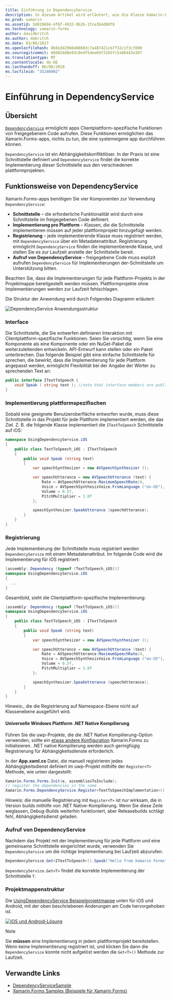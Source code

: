 ```yaml
---
title: Einführung in DependencyService
description: In diesem Artikel wird erläutert, wie die Klasse Xamarin.Forms DependencyService auf systemeigene Plattformfunktionen Zugriff funktioniert.
ms.prod: xamarin
ms.assetid: 5d019604-4f6f-4932-9b26-1fce3b4d88f8
ms.technology: xamarin-forms
author: davidbritch
ms.author: dabritch
ms.date: 03/06/2017
ms.openlocfilehash: 0b81d429b0488603c7a487421cb7f32c1f3cf890
ms.sourcegitcommit: 66682dd8e93c0e4f5dee69f32b5fc5a96443e307
ms.translationtype: MT
ms.contentlocale: de-DE
ms.lasthandoff: 06/08/2018
ms.locfileid: "35240992"
---
```

# <a name="introduction-to-dependencyservice"></a>Einführung in DependencyService

## <a name="overview"></a>Übersicht

[`DependencyService`](https://developer.xamarin.com/api/type/Xamarin.Forms.DependencyService/) ermöglicht apps Clientplattform-spezifische Funktionen von freigegebenem Code aufrufen. Diese Funktionen ermöglichen das Xamarin.Forms-apps, nichts zu tun, die eine systemeigene app durchführen können.

`DependencyService` ist ein Abhängigkeitskonfliktlöser. In der Praxis ist eine Schnittstelle definiert und `DependencyService` findet die korrekte Implementierung dieser Schnittstelle aus den verschiedenen plattformprojekten.

## <a name="how-dependencyservice-works"></a>Funktionsweise von DependencyService

Xamarin.Forms-apps benötigen Sie vier Komponenten zur Verwendung `DependencyService`:

- **Schnittstelle** &ndash; die erforderliche Funktionalität wird durch eine Schnittstelle im freigegebenen Code definiert.
- **Implementierung pro Plattform** &ndash; Klassen, die die Schnittstelle implementieren müssen auf jeder plattformprojekt hinzugefügt werden.
- **Registrierung** &ndash; jede implementierende Klasse muss registriert werden, mit `DependencyService` über ein Metadatenattribut. Registrierung ermöglicht `DependencyService` finden die implementierende Klasse, und stellen Sie es zur Laufzeit anstelle der Schnittstelle bereit.
- **Aufruf von DependencyService** &ndash; freigegebene Code muss explizit aufrufen `DependencyService` für Implementierungen der-Schnittstelle um Unterstützung bitten.

Beachten Sie, dass die Implementierungen für jede Plattform-Projekts in der Projektmappe bereitgestellt werden müssen. Plattformprojekte ohne Implementierungen werden zur Laufzeit fehlschlagen.

Die Struktur der Anwendung wird durch Folgendes Diagramm erläutert:

![](introduction-images/overview-diagram.png "DependencyService Anwendungsstruktur")

### <a name="interface"></a>Interface

Die Schnittstelle, die Sie entwerfen definieren Interaktion mit Clientplattform-spezifische Funktionen. Seien Sie vorsichtig, wenn Sie eine Komponente als eine Komponente oder ein NuGet-Paket die weiterzuleitenden entwickeln. API-Entwurf kann stellen oder ein Paket unterbrechen. Das folgende Beispiel gibt eine einfache Schnittstelle für sprechen, die bewirkt, dass die Implementierung für jede Plattform angepasst werden, ermöglicht Flexibilität bei der Angabe der Wörter zu sprechenden Text an:

```csharp
public interface ITextToSpeech {
    void Speak ( string text ); //note that interface members are public by default
}
```

### <a name="implementation-per-platform"></a>Implementierung plattformspezifischen

Sobald eine geeignete Benutzeroberfläche entworfen wurde, muss diese Schnittstelle in das Projekt für jede Plattform implementiert werden, die das Ziel. Z. B. die folgende Klasse implementiert die `ITextToSpeech` Schnittstelle auf iOS:

```csharp
namespace UsingDependencyService.iOS
{
    public class TextToSpeech_iOS : ITextToSpeech
    {
        public void Speak (string text)
        {
            var speechSynthesizer = new AVSpeechSynthesizer ();

            var speechUtterance = new AVSpeechUtterance (text) {
                Rate = AVSpeechUtterance.MaximumSpeechRate/4,
                Voice = AVSpeechSynthesisVoice.FromLanguage ("en-US"),
                Volume = 0.5f,
                PitchMultiplier = 1.0f
            };

            speechSynthesizer.SpeakUtterance (speechUtterance);
        }
    }
}
```

### <a name="registration"></a>Registrierung

Jede Implementierung der Schnittstelle muss registriert werden `DependencyService` mit einem Metadatenattribut. Im folgende Code wird die Implementierung für iOS registriert:

```csharp
[assembly: Dependency (typeof (TextToSpeech_iOS))]
namespace UsingDependencyService.iOS
{
  ...
}
```

Gesamtbild, sieht die Clientplattform-spezifische Implementierung:

```csharp
[assembly: Dependency (typeof (TextToSpeech_iOS))]
namespace UsingDependencyService.iOS
{
    public class TextToSpeech_iOS : ITextToSpeech
    {
        public void Speak (string text)
        {
            var speechSynthesizer = new AVSpeechSynthesizer ();

            var speechUtterance = new AVSpeechUtterance (text) {
                Rate = AVSpeechUtterance.MaximumSpeechRate/4,
                Voice = AVSpeechSynthesisVoice.FromLanguage ("en-US"),
                Volume = 0.5f,
                PitchMultiplier = 1.0f
            };

            speechSynthesizer.SpeakUtterance (speechUtterance);
        }
    }
}
```

Hinweis:, die die Registrierung auf Namespace-Ebene nicht auf Klassenebene ausgeführt wird.

#### <a name="universal-windows-platform-net-native-compilation"></a>Universelle Windows Plattform .NET Native Kompilierung

Führen Sie die uwp-Projekte, die die .NET Native Kompilierung-Option verwenden, sollte ein [etwas andere Konfiguration](~/xamarin-forms/platform/windows/installation/index.md#target-invocation-exception) Xamarin.Forms zu initialisieren. .NET native Kompilierung werden auch geringfügig Registrierung für Abhängigkeitsdienste erforderlich.

In der **App.xaml.cs** Datei, die manuell registrieren jedes Abhängigkeitsdienst definiert im uwp-Projekt mithilfe der `Register<T>` Methode, wie unten dargestellt:

```csharp
Xamarin.Forms.Forms.Init(e, assembliesToInclude);
// register the dependencies in the same
Xamarin.Forms.DependencyService.Register<TextToSpeechImplementation>();
```

Hinweis: die manuelle Registrierung mit `Register<T>` ist nur wirksam, die in Version builds mithilfe von .NET Native-Kompilierung. Wenn Sie diese Zeile weglassen, Debug-Builds weiterhin funktioniert, aber Releasebuilds schlägt fehl, Abhängigkeitsdienst geladen.

### <a name="call-to-dependencyservice"></a>Aufruf von DependencyService

Nachdem das Projekt mit der Implementierung für jede Plattform und eine gemeinsame Schnittstelle eingerichtet wurde, verwenden Sie `DependencyService` um die richtige Implementierung bei Laufzeit abzurufen:

```csharp
DependencyService.Get<ITextToSpeech>().Speak("Hello from Xamarin Forms");
```

`DependencyService.Get<T>` findet die korrekte Implementierung der Schnittstelle `T`.

### <a name="solution-structure"></a>Projektmappenstruktur

Die [UsingDependencyService Beispielprojektmappe](https://developer.xamarin.com/samples/UsingDependencyService/) unten für iOS und Android, mit der oben beschriebenen Änderungen am Code hervorgehoben ist.

 [![iOS und Android-Lösung](introduction-images/solution-sml.png "DependencyService Beispiel Projektmappenstruktur")](introduction-images/solution.png#lightbox "DependencyService Beispiel Projektmappenstruktur")

> [!NOTE]
> Sie **müssen** eine Implementierung in jedem plattformprojekt bereitstellen. Wenn keine Implementierung registriert ist, und klicken Sie dann die `DependencyService` konnte nicht aufgelöst werden die `Get<T>()` Methode zur Laufzeit.


## <a name="related-links"></a>Verwandte Links

- [DependencyServiceSample](https://developer.xamarin.com/samples/xamarin-forms/UsingDependencyService/)
- [Xamarin.Forms Samples (Beispiele für Xamarin.Forms)](https://developer.xamarin.com/samples/xamarin-forms/all/)
